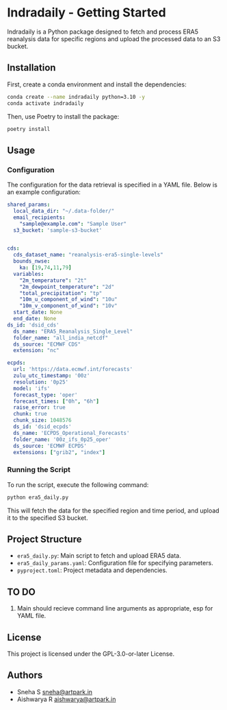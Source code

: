 # Indradaily - Getting Started
Indradaily is a Python package designed to fetch and process ERA5 reanalysis data for specific regions and upload the processed data to an S3 bucket.

## Installation

First, create a conda environment and install the dependencies:

```sh
conda create --name indradaily python=3.10 -y
conda activate indradaily
```

Then, use Poetry to install the package:

```sh
poetry install
```

## Usage

### Configuration

The configuration for the data retrieval is specified in a YAML file. Below is an example configuration:

```yaml
shared_params:
  local_data_dir: "~/.data-folder/"
  email_recipients:
    "sample@example.com": "Sample User"
  s3_bucket: 'sample-s3-bucket'


cds:
  cds_dataset_name: "reanalysis-era5-single-levels"
  bounds_nwse:
    ka: [19,74,11,79]
  variables:
    "2m_temperature": "2t"
    "2m_dewpoint_temperature": "2d"
    "total_precipitation": "tp"
    "10m_u_component_of_wind": "10u"
    "10m_v_component_of_wind": "10v"
  start_date: None
  end_date: None
ds_id: 'dsid_cds'
  ds_name: "ERA5_Reanalysis_Single_Level"
  folder_name: "all_india_netcdf"
  ds_source: "ECMWF CDS"
  extension: "nc"

ecpds:
  url: 'https://data.ecmwf.int/forecasts'
  zulu_utc_timestamp: '00z'
  resolution: '0p25'
  model: 'ifs'
  forecast_type: 'oper'
  forecast_times: ["0h", "6h"]
  raise_error: true
  chunk: true
  chunk_size: 1048576
  ds_id: 'dsid_ecpds'
  ds_name: 'ECPDS_Operational_Forecasts'
  folder_name: '00z_ifs_0p25_oper'
  ds_source: 'ECMWF ECPDS'
  extensions: ["grib2", "index"]
```

### Running the Script

To run the script, execute the following command:

```sh
python era5_daily.py
```

This will fetch the data for the specified region and time period, and upload it to the specified S3 bucket.

## Project Structure

- `era5_daily.py`: Main script to fetch and upload ERA5 data.
- `era5_daily_params.yaml`: Configuration file for specifying parameters.
- `pyproject.toml`: Project metadata and dependencies.

## TO DO
1. Main should recieve command line arguments as appropriate, esp for YAML file.

## License

This project is licensed under the GPL-3.0-or-later License.

## Authors

- Sneha S <sneha@artpark.in>
- Aishwarya R <aishwarya@artpark.in>

